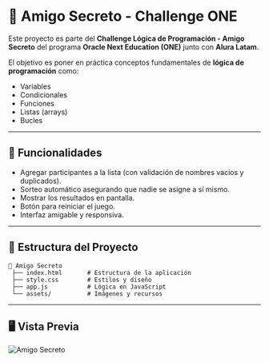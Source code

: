# 🎁 Amigo Secreto - Challenge ONE

Este proyecto es parte del **Challenge Lógica de Programación - Amigo Secreto** del programa **Oracle Next Education (ONE)** junto con **Alura Latam**.

El objetivo es poner en práctica conceptos fundamentales de **lógica de programación** como:
- Variables
- Condicionales
- Funciones
- Listas (arrays)
- Bucles

---

## 🚀 Funcionalidades

- Agregar participantes a la lista (con validación de nombres vacíos y duplicados).
- Sorteo automático asegurando que nadie se asigne a sí mismo.
- Mostrar los resultados en pantalla.
- Botón para reiniciar el juego.
- Interfaz amigable y responsiva.

---

## 📂 Estructura del Proyecto

```
📁 Amigo Secreto
 ├── index.html       # Estructura de la aplicación
 ├── style.css        # Estilos y diseño
 ├── app.js           # Lógica en JavaScript
 └── assets/          # Imágenes y recursos
```

---

## 🖥️ Vista Previa

![Amigo Secreto](assets/amigo-secreto.png)



